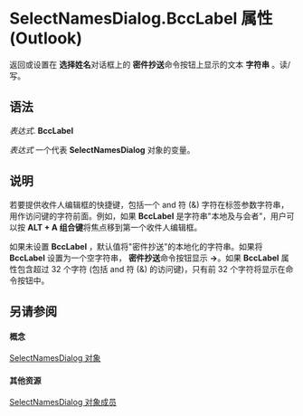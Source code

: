
# SelectNamesDialog.BccLabel 属性 (Outlook)

返回或设置在 **选择姓名**对话框上的 **密件抄送**命令按钮上显示的文本 **字符串** 。读/写。


## 语法

 _表达式_. **BccLabel**

 _表达式_ 一个代表 **SelectNamesDialog** 对象的变量。


## 说明

若要提供收件人编辑框的快捷键，包括一个 and 符 (&amp;) 字符在标签参数字符串，用作访问键的字符前面。例如，如果 **BccLabel** 是字符串"本地及与会者"，用户可以按 **ALT + A 组合键**将焦点移到第一个收件人编辑框。

如果未设置 **BccLabel** ，默认值将"密件抄送"的本地化的字符串。如果将 **BccLabel** 设置为一个空字符串， **密件抄送**命令按钮显示 **->**。如果 **BccLabel** 属性包含超过 32 个字符 (包括 and 符 (&amp;) 的访问键)，只有前 32 个字符将显示在命令按钮中。


## 另请参阅


#### 概念


[SelectNamesDialog 对象](1522736a-3cad-9f1c-4da9-b52a3a01731c.md)
#### 其他资源


[SelectNamesDialog 对象成员](0f5546af-f89a-8a8b-ced9-a2d646bf9634.md)